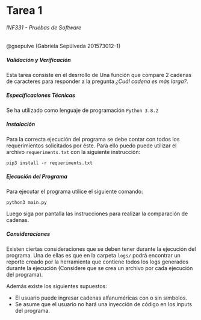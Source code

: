 # Tarea 1
###### INF331 - Pruebas de Software
@gsepulve (Gabriela Sepúlveda 201573012-1)

##### Validación y Verificación
Esta tarea consiste en el desrrollo de Una función que compare 2 cadenas de caracteres para responder a la pregunta *¿Cuál cadena es más larga?*.

##### Especificaciones Técnicas
Se ha utilizado como lenguaje de programación `Python 3.8.2`

##### Instalación
Para la correcta ejecución del programa se debe contar con todos los requerimientos solicitados por éste. Para ello puedo puede utilizar el archivo `requeriments.txt` con la siguiente instrucción:
~~~
pip3 install -r requeriments.txt
~~~

##### Ejecución del Programa
Para ejecutar el programa utilice el siguiente comando:
~~~
python3 main.py
~~~
Luego siga por pantalla las instrucciones para realizar la comparación de cadenas.

##### Consideraciones
Existen ciertas consideraciones que se deben tener durante la ejecución del programa. Una de ellas es que en la carpeta `logs/` podrá encontrar un reporte creado por la herramienta que contiene todos los logs generados durante la ejecución (Considere que se crea un archivo por cada ejecución del programa).

Además existe los siguientes supuestos:

- El usuario puede ingresar cadenas alfanuméricas con o sin símbolos.
- Se asume que el usuario no hará una inyección de código en los inputs del programa.


